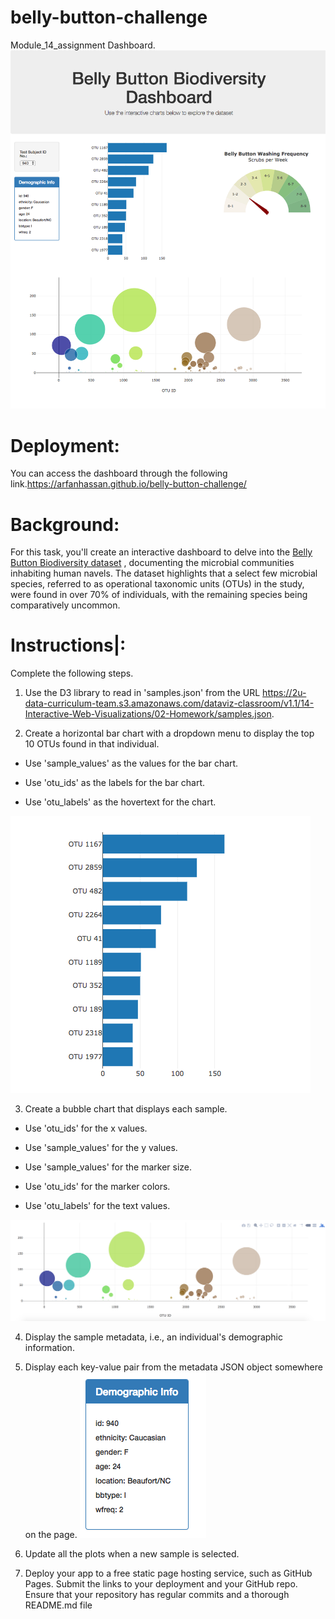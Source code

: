 # belly-button-challenge
Module_14_assignment
Dashboard.
![Dashboard](./images/Dashboard.png)


# Deployment:

You can access the dashboard through the following link.https://arfanhassan.github.io/belly-button-challenge/

# Background:

For this task, you'll create an interactive dashboard to delve into the [Belly Button Biodiversity dataset](https://robdunnlab.com/projects/belly-button-biodiversity/) , documenting the microbial communities inhabiting human navels. The dataset highlights that a select few microbial species, referred to as operational taxonomic units (OTUs) in the study, were found in over 70% of individuals, with the remaining species being comparatively uncommon.

# Instructions|:
Complete the following steps.

1. Use the D3 library to read in 'samples.json' from the URL https://2u-data-curriculum-team.s3.amazonaws.com/dataviz-classroom/v1.1/14-Interactive-Web-Visualizations/02-Homework/samples.json.

2. Create a horizontal bar chart with a dropdown menu to display the top 10 OTUs found in that individual.

* Use 'sample_values' as the values for the bar chart.

* Use 'otu_ids' as the labels for the bar chart.

* Use 'otu_labels' as the hovertext for the chart.

![Bar chart ](./images/bar_chart.png)




3. Create a bubble chart that displays each sample.

* Use 'otu_ids' for the x values.

* Use 'sample_values' for the y values.

* Use 'sample_values' for the marker size.

* Use 'otu_ids' for the marker colors.

* Use 'otu_labels' for the text values.

![Bubble chart ](./images/bubble_chart.png)

4. Display the sample metadata, i.e., an individual's demographic information.

5. Display each key-value pair from the metadata JSON object somewhere on the page.
![Demographic info ](./images/Demographic_info.png)

6. Update all the plots when a new sample is selected.

7. Deploy your app to a free static page hosting service, such as GitHub Pages. Submit the links to your deployment and your GitHub repo. Ensure that your repository has regular commits and a thorough README.md file